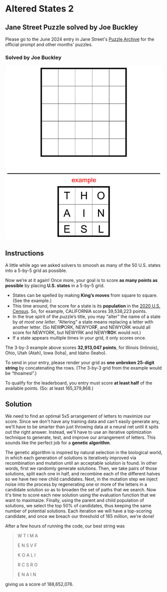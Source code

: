 # Altered States 2 #

## Jane Street Puzzle solved by Joe Buckley ##

Please go to the June 2024 entry in Jane Street's [Puzzle Archive](https://www.janestreet.com/puzzles/archive/ "archive") for the official prompt and other months' puzzles.

### Solved by Joe Buckley ###

![5x5 blank grid and 3x3 example grid](june-2024.png "Example photo")

## Instructions ##

A little while ago we asked solvers to smoosh as many of the 50 U.S. states into a 5-by-5 grid as possible.

Now we’re at it again! Once more, your goal is to score **as many points as possible** by placing **U.S. states** in a 5-by-5 grid.

*   States can be spelled by making **King’s moves** from square to square. (See the example.)
*   This time around, the score for a state is its **population** in the [2020 U.S. Census](https://en.wikipedia.org/wiki/2020_United_States_census#State_rankings "census"). So, for example, CALIFORNIA scores 39,538,223 points.
*   In the true spirit of the puzzle’s title, you may “alter” the name of a state by _at most one letter_. “Altering” a state means replacing a letter with another letter. (So NEW**P**ORK, NEWYOR**F**, and NEWYORK would all score for NEWYORK, but NEWYRK and NEWY**RO**K would not.)
*   If a state appears multiple times in your grid, it only scores once.

The 3-by-3 example above scores **32,913,047 points**, for Illinois (Inlinois), Ohio, Utah (Atah), Iowa (Ioha), and Idaho (Ieaho).

To send in your entry, please render your grid as **one unbroken 25-digit string** by concatenating the rows. (The 3-by-3 grid from the example would be “thoainesl”.)

To qualify for the leaderboard, you entry must score **at least half** of the available points. (So: at least 165,379,868.)

## Solution ##

We need to find an optimal 5x5 arrangement of letters to maximize our score. Since we don't have any training data and can't easily generate any, we'll have to be smarter than just throwing data at a neural net until it spits out the right answer. Instead, we'll have to use an iterative optimization technique to generate, test, and improve our arrangement of letters. This sounds like the perfect job for a **genetic algorithm**. 

The genetic algorithm is inspired by natural selection in the biological world, in which each generation of solutions is iteratively improved via recombination and mutation until an acceptable solution is found. In other words, first we randomly generate solutions. Then, we take pairs of those solutions, split each one in half, and recombine each of the different halves so we have two new child candidates. Next, in the mutation step we inject noise into the process by regenerating one or more of the letters in a candidate solution so as to broaden the set of paths that we search. Now it's time to score each new solution using the evaluation function that we want to maximaize. Finally, using the parent and child population of solutions, we select the top 50% of candidates, thus keeping the same number of potential solutions. Each iteration we will have a top-scoring candidate, and once we breach our threshold of 165 million, we're done!

After a few hours of running the code, our best string was 

> W T I M A
> 
> E N S V F
> 
> K O A L I
> 
> R C S R O
> 
> E N A I N

giving us a score of 188,652,076.